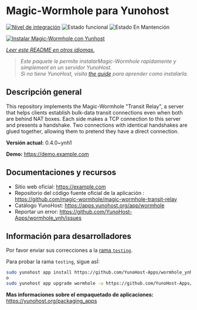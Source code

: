 <!--
Este archivo README esta generado automaticamente<https://github.com/YunoHost/apps/tree/master/tools/readme_generator>
No se debe editar a mano.
-->

# Magic-Wormhole para Yunohost

[![Nivel de integración](https://apps.yunohost.org/badge/integration/wormhole)](https://ci-apps.yunohost.org/ci/apps/wormhole/)
![Estado funcional](https://apps.yunohost.org/badge/state/wormhole)
![Estado En Mantención](https://apps.yunohost.org/badge/maintained/wormhole)

[![Instalar Magic-Wormhole con Yunhost](https://install-app.yunohost.org/install-with-yunohost.svg)](https://install-app.yunohost.org/?app=wormhole)

*[Leer este README en otros idiomas.](./ALL_README.md)*

> *Este paquete le permite instalarMagic-Wormhole rapidamente y simplement en un servidor YunoHost.*  
> *Si no tiene YunoHost, visita [the guide](https://yunohost.org/install) para aprender como instalarla.*

## Descripción general

This repository implements the Magic-Wormhole "Transit Relay", a server that helps clients establish bulk-data transit connections even when both are behind NAT boxes. Each side makes a TCP connection to this server and presents a handshake. Two connections with identical handshakes are glued together, allowing them to pretend they have a direct connection.

**Versión actual:** 0.4.0~ynh1

**Demo:** <https://demo.example.com>
## Documentaciones y recursos

- Sitio web oficial: <https://example.com>
- Repositorio del código fuente oficial de la aplicación : <https://github.com/magic-wormhole/magic-wormhole-transit-relay>
- Catálogo YunoHost: <https://apps.yunohost.org/app/wormhole>
- Reportar un error: <https://github.com/YunoHost-Apps/wormhole_ynh/issues>

## Información para desarrolladores

Por favor enviar sus correcciones a la [rama `testing`](https://github.com/YunoHost-Apps/wormhole_ynh/tree/testing).

Para probar la rama `testing`, sigue asÍ:

```bash
sudo yunohost app install https://github.com/YunoHost-Apps/wormhole_ynh/tree/testing --debug
o
sudo yunohost app upgrade wormhole -u https://github.com/YunoHost-Apps/wormhole_ynh/tree/testing --debug
```

**Mas informaciones sobre el empaquetado de aplicaciones:** <https://yunohost.org/packaging_apps>
